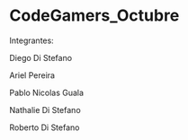 # CodeGamers_Octubre

Integrantes:

Diego Di Stefano

Ariel Pereira

Pablo Nicolas Guala

Nathalie Di Stefano

Roberto Di Stefano
